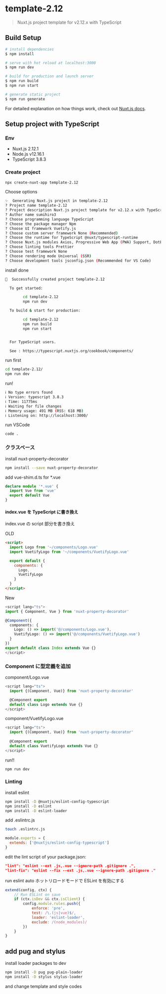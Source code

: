 # template-2.12

> Nuxt.js project template for v2.12.x with TypeScript

## Build Setup

```bash
# install dependencies
$ npm install

# serve with hot reload at localhost:3000
$ npm run dev

# build for production and launch server
$ npm run build
$ npm run start

# generate static project
$ npm run generate
```

For detailed explanation on how things work, check out [Nuxt.js docs](https://nuxtjs.org).


## Setup project with TypeScript

### Env

- Nuxt.js 2.12.1
- Node.js v12.16.1
- TypeScript 3.8.3

### Create project

```bash
npx create-nuxt-app template-2.12
```

Choose options

```bash
✨  Generating Nuxt.js project in template-2.12
? Project name template-2.12
? Project description Nuxt.js project template for v2.12.x with TypeScript
? Author name sumihiro3
? Choose programming language TypeScript
? Choose the package manager Npm
? Choose UI framework Vuetify.js
? Choose custom server framework None (Recommended)
? Choose the runtime for TypeScript @nuxt/typescript-runtime
? Choose Nuxt.js modules Axios, Progressive Web App (PWA) Support, DotEnv
? Choose linting tools Prettier
? Choose test framework None
? Choose rendering mode Universal (SSR)
? Choose development tools jsconfig.json (Recommended for VS Code)
```

install done

```bash
🎉  Successfully created project template-2.12

  To get started:

        cd template-2.12
        npm run dev

  To build & start for production:

        cd template-2.12
        npm run build
        npm run start


  For TypeScript users. 

  See : https://typescript.nuxtjs.org/cookbook/components/
```

run first

```bash
cd template-2.12/
npm run dev
```

run!

```bash
ℹ No type errors found                                                                                                                                          nuxt:typescript 14:49:10
ℹ Version: typescript 3.8.3                                                                                                                                     nuxt:typescript 14:49:10
ℹ Time: 11775ms                                                                                                                                                 nuxt:typescript 14:49:10
ℹ Waiting for file changes                                                                                                                                                      14:49:10
ℹ Memory usage: 491 MB (RSS: 618 MB)                                                                                                                                            14:49:10
ℹ Listening on: http://localhost:3000/    
```

run VSCode

```bash
code .
```

### クラスベース

install nuxt-property-decorator

```bash
npm install --save nuxt-property-decorator
```

add vue-shim.d.ts for \*.vue

```ts
declare module '*.vue' {
  import Vue from 'vue'
  export default Vue
}
```

#### index.vue を TypeScript に書き換え

index.vue の script 部分を書き換え

OLD

```html
<script>
  import Logo from '~/components/Logo.vue'
  import VuetifyLogo from '~/components/VuetifyLogo.vue'

  export default {
    components: {
      Logo,
      VuetifyLogo
    }
  }
</script>
```

New

```ts
<script lang="ts">
import { Component, Vue } from 'nuxt-property-decorator'

@Component({
  components: {
    Logo: () => import('@/components/Logo.vue'),
    VuetifyLogo: () => import('@/components/VuetifyLogo.vue')
  }
})
export default class Index extends Vue {}
</script>
```

### Component に型定義を追加

component/Logo.vue

```ts
<script lang="ts">
  import {(Component, Vue)} from 'nuxt-property-decorator'

  @Component export
  default class Logo extends Vue {}
</script>
```

component/VuetifyLogo.vue

```ts
<script lang="ts">
  import {(Component, Vue)} from 'nuxt-property-decorator'
  
  @Component export
  default class VuetifyLogo extends Vue {}
</script>
```

run!!

```bash
npm run dev
```

### Linting

install eslint

```bash
npm install -D @nuxtjs/eslint-config-typescript
npm install -D eslint
npm install -D eslint-loader
```

add .eslintrc.js

```bash
touch .eslintrc.js
```

```js
module.exports = {
  extends: ['@nuxtjs/eslint-config-typescript']
}
```

edit the lint script of your package.json:

```json
"lint": "eslint --ext .js,.vue --ignore-path .gitignore .",
"lint-fix": "eslint --fix --ext .js,.vue --ignore-path .gitignore ."
```

run eslint auto
ホットリロードモードで ESLint を有効にする

```js
extend(config, ctx) {
    // Run ESLint on save
    if (ctx.isDev && ctx.isClient) {
        config.module.rules.push({
            enforce: 'pre',
            test: /\.(js|vue)$/,
            loader: 'eslint-loader',
            exclude: /(node_modules)/
        })
    }
}
```

## add pug and stylus

install loader packages to dev

```bash
npm install -D pug pug-plain-loader
npm install -D stylus stylus-loader
```

and change template and style codes
